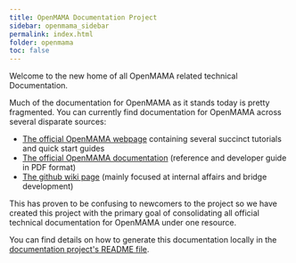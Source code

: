 ```yaml
---
title: OpenMAMA Documentation Project
sidebar: openmama_sidebar
permalink: index.html
folder: openmama
toc: false
---
```


Welcome to the new home of all OpenMAMA related technical Documentation.

Much of the documentation for OpenMAMA as it stands today is pretty fragmented. You can
currently find documentation for OpenMAMA across several disparate sources:

* [The official OpenMAMA webpage](http://www.openmama.org/content/quick-start-guide) containing several succinct tutorials and quick start guides
* [The official OpenMAMA documentation](http://www.openmama.org/documentation) (reference and developer guide in PDF format)
* [The github wiki page](https://github.com/OpenMAMA/OpenMAMA/wiki) (mainly focused at internal affairs and bridge development)

This has proven to be confusing to newcomers to the project so we have created this project with the primary goal of consolidating all official technical
documentation for OpenMAMA under one resource.

You can find details on how to generate this documentation locally in the [documentation project's README file](https://github.com/OpenMAMA/openmama.github.io/blob/master/README.md).
